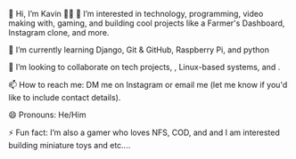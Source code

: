 

👋 Hi, I’m Kavin 👨‍💻
👀 I’m interested in technology, programming, video making with, gaming, and building cool projects like a Farmer's Dashboard, Instagram clone, and more.


🌱 I’m currently learning Django, Git & GitHub, Raspberry Pi, and python


💞️ I’m looking to collaborate on tech projects, , Linux-based systems, and .


📫 How to reach me: DM me on Instagram or email me (let me know if you'd like to include contact details).


😄 Pronouns: He/Him


⚡ Fun fact: I’m also a gamer who loves NFS, COD, and and I am interested building miniature toys and etc....
<!---
KavinsProjects/KavinsProjects is a ✨ special ✨ repository because its `README.md` (this file) appears on your GitHub profile.
You can click the Preview link to take a look at your changes.
--->
